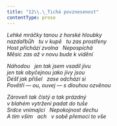 ```yaml
---
title: "12\\.\_Tichá povznesenost"
contentType: prose
---
```


<section>

_Lehké mráčky tanou z horské hloubky  
nazdařbůh   tu v kupě   tu zas prostřeny  
Host přichází zvolna   Nepospíchá  
Měsíc zas až v novu bude k vidění_

</section>

<section>

_Náhodou   jen tak jsem vsadil jívu  
jen tak obyčejnou jako jívy jsou  
Déšť jak přišel   zase odchází si  
Povětří — ou, ouvej — s dlouhou ozvěnou_

</section>

<section>

_Zároveň tak čistý a tak prázdný  
v blahém vytržení padat do tuše  
Srdce vnímající   Nepokojnost dechu  
A tím vším   ach   v sobě přemoci to vše_

</section>
